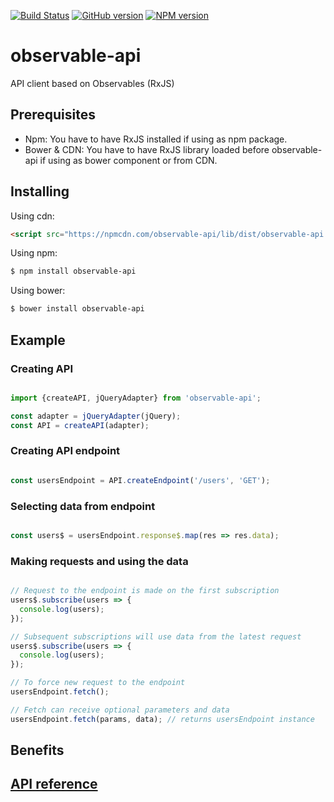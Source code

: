 [![Build Status](https://travis-ci.org/luknei/observable-api.svg)](https://travis-ci.org/luknei/observable-api)
[![GitHub version](https://img.shields.io/github/tag/luknei/observable-api.svg)](https://github.com/luknei/observable-api)
[![NPM version](https://img.shields.io/npm/v/observable-api.svg)](https://www.npmjs.com/package/observable-api)

# observable-api
API client based on Observables (RxJS)

## Prerequisites

* Npm: You have to have RxJS installed if using as npm package.
* Bower & CDN: You have to have RxJS library loaded before observable-api if using as bower component or from CDN.

## Installing

Using cdn:

```html
<script src="https://npmcdn.com/observable-api/lib/dist/observable-api.js"></script>
```

Using npm:

```bash
$ npm install observable-api
```

Using bower:

```bash
$ bower install observable-api
```

## Example

### Creating API

```js

import {createAPI, jQueryAdapter} from 'observable-api';

const adapter = jQueryAdapter(jQuery);
const API = createAPI(adapter);

```

### Creating API endpoint

```js

const usersEndpoint = API.createEndpoint('/users', 'GET');

```

### Selecting data from endpoint

```js

const users$ = usersEndpoint.response$.map(res => res.data);

```

### Making requests and using the data

```js

// Request to the endpoint is made on the first subscription
users$.subscribe(users => {
  console.log(users);
});

// Subsequent subscriptions will use data from the latest request
users$.subscribe(users => {
  console.log(users);
});

// To force new request to the endpoint
usersEndpoint.fetch();

// Fetch can receive optional parameters and data
usersEndpoint.fetch(params, data); // returns usersEndpoint instance

```
## Benefits

## [API reference](https://github.com/luknei/observable-api/typescript/observable-api.d.ts)

